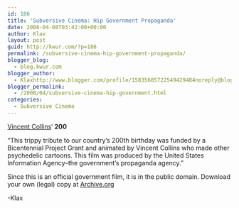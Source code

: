 ```yaml
---
id: 186
title: 'Subversive Cinema: Hip Government Propaganda'
date: 2008-04-08T03:42:00+00:00
author: Klax
layout: post
guid: http://kwur.com/?p=186
permalink: /subversive-cinema-hip-government-propaganda/
blogger_blog:
  - blog.kwur.com
blogger_author:
  - Klaxhttp://www.blogger.com/profile/15835685722549429484noreply@blogger.com
blogger_permalink:
  - /2008/04/subversive-cinema-hip-government.html
categories:
  - Subversive Cinema
---
```

<div class="pf-content">
  <p>
    <a href="http://www.myspace.com/vince_collins">Vincent Collin</a><a href="http://www.myspace.com/vince_collins">s</a>‘ <span style="font-weight: bold;">200</span>
  </p>
  
  <p>
    “This trippy tribute to our country’s 200th birthday was funded by a Bicentennial Project Grant and animated by Vincent Collins who made other psychedelic cartoons. This film was produced by the United States Information Agency–the government’s propaganda agency.”
  </p>
  
  <p>
  </p>
  
  <p>
    Since this is an official government film, it is in the public domain. Download your own (legal) copy at <a href="http://www.archive.org/details/200">Archive.org</a>
  </p>
  
  <p>
    -Klax
  </p>
</div>